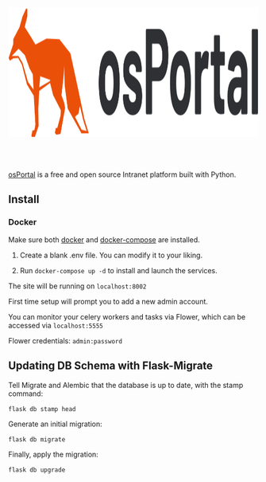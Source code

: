 <img src='app/static/img/logo/vector/default-monochrome.svg' style="width:790px; height:260px; margin-bottom: 50px;"/>

[osPortal](https://osportal.com) is a free and open source Intranet platform built with Python. 

## Install

### Docker

Make sure both [docker](https://docs.docker.com/engine/install/) and [docker-compose](https://docs.docker.com/compose/install/) are installed.

1. Create a blank .env file. You can modify it to your liking.

2. Run `docker-compose up -d` to install and launch the services.

The site will be running on `localhost:8002`

First time setup will prompt you to add a new admin account.

You can monitor your celery workers and tasks via Flower, which can be accessed via `localhost:5555`

Flower credentials: `admin:password`

## Updating DB Schema with Flask-Migrate

Tell Migrate and Alembic that the database is up to date, with the stamp command:
```
flask db stamp head 
```

Generate an initial migration:
```
flask db migrate
```

Finally, apply the migration:
```
flask db upgrade
```
